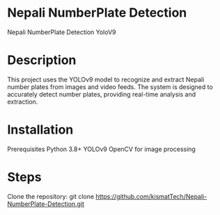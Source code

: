 # Nepali NumberPlate Detection
 Nepali NumberPlate Detection YoloV9


# Description
This project uses the YOLOv9 model to recognize and extract Nepali number plates from images and video feeds. The system is designed to accurately detect number plates, providing real-time analysis and extraction.

# Installation
Prerequisites
Python 3.8+
YOLOv9
OpenCV for image processing

# Steps
Clone the repository: 
git clone https://github.com/kismatTech/Nepali-NumberPlate-Detection.git


